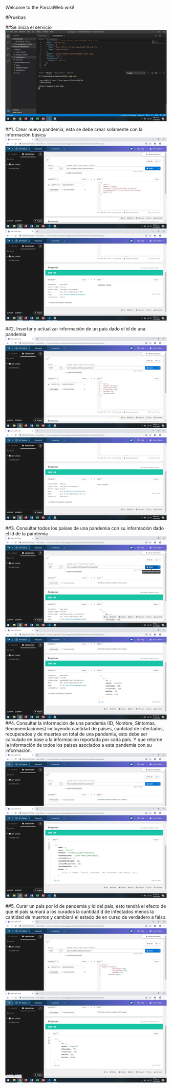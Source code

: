 Welcome to the ParcialWeb wiki!

#Pruebas

##Se inicia el servicio
![](https://github.com/Leoo05/ParcialWeb/blob/master/Images/1.jpg)

##1. Crear nueva pandemia, esta se debe crear solamente con la información básica
![](https://github.com/Leoo05/ParcialWeb/blob/master/Images/2.jpg)
![](https://github.com/Leoo05/ParcialWeb/blob/master/Images/3.jpg)

##2. Insertar y actualizar información de un país dado el id de una pandemia
![](https://github.com/Leoo05/ParcialWeb/blob/master/Images/4.jpg)
![](https://github.com/Leoo05/ParcialWeb/blob/master/Images/5.jpg)

##3. Consultar todos los países de una pandemia con su información dado el id de la pandemia
![](https://github.com/Leoo05/ParcialWeb/blob/master/Images/6.jpg)
![](https://github.com/Leoo05/ParcialWeb/blob/master/Images/7.jpg)
##4. Consultar la información de una pandemia (ID, Nombre, Síntomas, Recomendaciones)
incluyendo cantidad de países, cantidad de infectados, recuperados y de muertes en total de
una pandemia, esto debe ser calculado en base a la información reportada por cada país. Y que
retorne la información de todos los países asociados a esta pandemia con su información.
![](https://github.com/Leoo05/ParcialWeb/blob/master/Images/8.jpg)
![](https://github.com/Leoo05/ParcialWeb/blob/master/Images/9.jpg)

##5. Curar un país por id de pandemia y id del país, esto tendrá el efecto de que el país sumará a los
curados la cantidad d de infectados menos la cantidad de muertos y cambiará el estado de en
curso de verdadero a falso.
![](https://github.com/Leoo05/ParcialWeb/blob/master/Images/10.jpg)
![](https://github.com/Leoo05/ParcialWeb/blob/master/Images/11.jpg)
